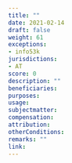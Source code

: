 ```yaml
---
title: ""
date: 2021-02-14 
draft: false
weight: 61
exceptions:
- info53k
jurisdictions:
- AT
score: 0
description: "" 
beneficiaries:
purposes: 
usage:
subjectmatter:
compensation:
attribution: 
otherConditions: 
remarks: ""
link: 
---
```

